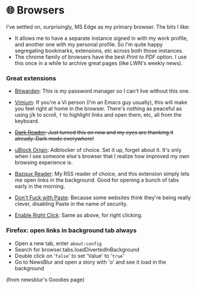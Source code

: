 # 🌐 Browsers

I've settled on, surprisingly, MS Edge as my primary browser. The bits I like:

- It allows me to have a separate instance signed in with my work profile, and
another one with my personal profile. So I'm quite happy segregating bookmarks,
extensions, etc across both those instances.
- The chrome family of browsers have the best *Print to PDF* option. I use this
once in a while to archive great pages (like LWN's weekly news).

### Great extensions

- [Bitwarden](https://microsoftedge.microsoft.com/addons/detail/bitwarden-free-password/jbkfoedolllekgbhcbcoahefnbanhhlh): This is my password manager so I can't live without this one.

- [Vimium](https://chrome.google.com/webstore/detail/vimium/dbepggeogbaibhgnhhndojpepiihcmeb): If you're a Vi person (I'm an Emacs guy usually), this will make you feel right at home in the browser. There's nothing as peaceful as using j/k to scroll, `f` to highlight links and open them, etc, all from the keyboard.

- ~~[Dark Reader](https://microsoftedge.microsoft.com/addons/detail/dark-reader/ifoakfbpdcdoeenechcleahebpibofpc): Just turned this on now and my eyes are thanking it already. Dark mode everywhere!~~

- [uBlock Origin](https://microsoftedge.microsoft.com/addons/detail/ublock-origin/odfafepnkmbhccpbejgmiehpchacaeak): Adblocker of choice. Set it up, forget about it. It's only when I see someone else's browser that I realize how improved my own browsing experience is.

- [Bazqux Reader](https://chrome.google.com/webstore/detail/bazqux-reader-open-links/dfoegpibjpjpchgmjnmomelfnclbijnm): My RSS reader of choice, and this extension simply lets me open links in the background. Good for opening a bunch of tabs early in the morning.

- [Don't Fuck with Paste](https://chrome.google.com/webstore/detail/dont-fuck-with-paste/nkgllhigpcljnhoakjkgaieabnkmgdkb): Because some websites think they're being really clever, disabling Paste in the name of security.

- [Enable Right Click](https://chrome.google.com/webstore/detail/enable-right-click/hhojmcideegachlhfgfdhailpfhgknjm): Same as above, for right clicking.

### Firefox: open links in background tab always

-   Open a new tab, enter `about:config`
-   Search for browser.tabs.loadDivertedInBackground
-   Double click on '`false`' to set 'Value' to '`true`'
-   Go to NewsBlur and open a story with 'o' and see it load in the background

(from newsblur's Goodies page)
